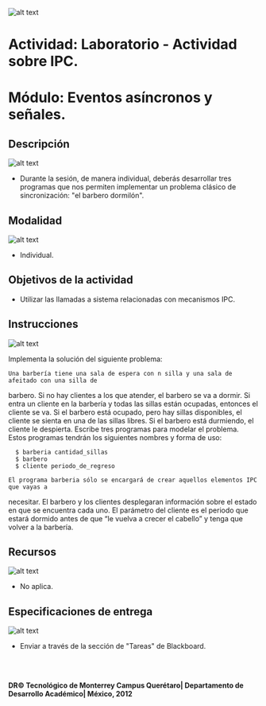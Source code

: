 ![alt text](https://github.com/Manchas2k4/advanced_programming/blob/master/documents/images/d_a.png "Actividades")

# Actividad: Laboratorio - Actividad sobre IPC.

# Módulo: Eventos asíncronos y señales.


## Descripción

![alt text](https://github.com/Manchas2k4/advanced_programming/blob/master/documents/images/d_b.png "Descripción") 
* Durante la sesión, de manera individual, deberás desarrollar tres programas que nos
permiten implementar un problema clásico de sincronización: "el barbero dormilón".

## Modalidad

![alt text](https://github.com/Manchas2k4/advanced_programming/blob/master/documents/images/d_c.png "Modalidad") 
* Individual.

## Objetivos de la actividad
* Utilizar las llamadas a sistema relacionadas con mecanismos IPC.

## Instrucciones
  
![alt text](https://github.com/Manchas2k4/advanced_programming/blob/master/documents/images/d_d.png "Instrucciones")
  
  Implementa la solución del siguiente problema:
  
    Una barbería tiene una sala de espera con n silla y una sala de afeitado con una silla de
  barbero. Si no hay clientes a los que atender, el barbero se va a dormir. Si entra un cliente en
  la barbería y todas las sillas están ocupadas, entonces el cliente se va. Si el barbero está
  ocupado, pero hay sillas disponibles, el cliente se sienta en una de las sillas libres. Si el
  barbero está durmiendo, el cliente le despierta.
  Escribe tres programas para modelar el problema. Estos programas tendrán los siguientes
  nombres y forma de uso:
  ```
    $ barberia cantidad_sillas
    $ barbero
    $ cliente periodo_de_regreso
  ```
    El programa barberia sólo se encargará de crear aquellos elementos IPC que vayas a
  necesitar. El barbero y los clientes desplegaran información sobre el estado en que se
  encuentra cada uno. El parámetro del cliente es el periodo que estará dormido antes de que
  “le vuelva a crecer el cabello” y tenga que volver a la barbería.

## Recursos

![alt text](https://github.com/Manchas2k4/advanced_programming/blob/master/documents/images/d_e.png "Recursos")
* No aplica.

## Especificaciones de entrega

![alt text](https://github.com/Manchas2k4/advanced_programming/blob/master/documents/images/d_f.png "Especificaciones")
* Enviar a través de la sección de "Tareas" de Blackboard.


<br>
<br>

**DR© Tecnológico de Monterrey Campus Querétaro| Departamento de Desarrollo Académico| México, 2012**

